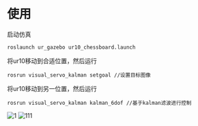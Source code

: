 # 使用
启动仿真
```
roslaunch ur_gazebo ur10_chessboard.launch 
```
将ur10移动到合适位置，然后运行
```
rosrun visual_servo_kalman setgoal //设置目标图像
```
将ur10移动到另一位置，然后运行
```
rosrun visual_servo_kalman kalman_6dof //基于kalman滤波进行控制
```
![1](https://user-images.githubusercontent.com/13638834/168751371-f7cd68ef-4f8f-4a96-805d-a31634e917ea.png)
![111](https://user-images.githubusercontent.com/13638834/168751378-cd8c5231-8350-4097-86f0-813a8f1ac52a.png)
